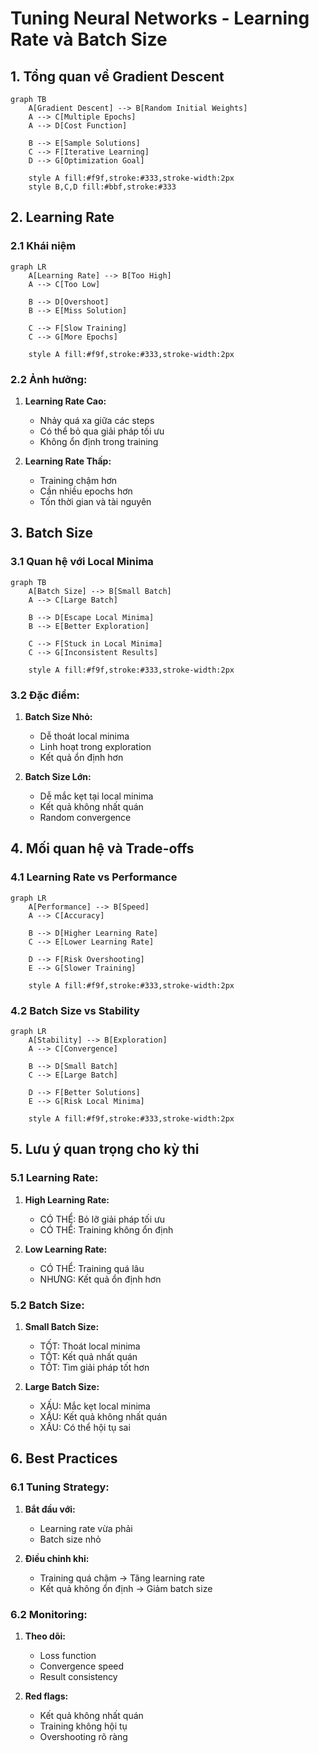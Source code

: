 # Tuning Neural Networks - Learning Rate và Batch Size

## 1. Tổng quan về Gradient Descent

```mermaid
graph TB
    A[Gradient Descent] --> B[Random Initial Weights]
    A --> C[Multiple Epochs]
    A --> D[Cost Function]
    
    B --> E[Sample Solutions]
    C --> F[Iterative Learning]
    D --> G[Optimization Goal]
    
    style A fill:#f9f,stroke:#333,stroke-width:2px
    style B,C,D fill:#bbf,stroke:#333
```

## 2. Learning Rate

### 2.1 Khái niệm
```mermaid
graph LR
    A[Learning Rate] --> B[Too High]
    A --> C[Too Low]
    
    B --> D[Overshoot]
    B --> E[Miss Solution]
    
    C --> F[Slow Training]
    C --> G[More Epochs]
    
    style A fill:#f9f,stroke:#333,stroke-width:2px
```

### 2.2 Ảnh hưởng:
1. **Learning Rate Cao:**
   - Nhảy quá xa giữa các steps
   - Có thể bỏ qua giải pháp tối ưu
   - Không ổn định trong training

2. **Learning Rate Thấp:**
   - Training chậm hơn
   - Cần nhiều epochs hơn
   - Tốn thời gian và tài nguyên

## 3. Batch Size

### 3.1 Quan hệ với Local Minima

```mermaid
graph TB
    A[Batch Size] --> B[Small Batch]
    A --> C[Large Batch]
    
    B --> D[Escape Local Minima]
    B --> E[Better Exploration]
    
    C --> F[Stuck in Local Minima]
    C --> G[Inconsistent Results]
    
    style A fill:#f9f,stroke:#333,stroke-width:2px
```

### 3.2 Đặc điểm:
1. **Batch Size Nhỏ:**
   - Dễ thoát local minima
   - Linh hoạt trong exploration
   - Kết quả ổn định hơn

2. **Batch Size Lớn:**
   - Dễ mắc kẹt tại local minima
   - Kết quả không nhất quán
   - Random convergence

## 4. Mối quan hệ và Trade-offs

### 4.1 Learning Rate vs Performance
```mermaid
graph LR
    A[Performance] --> B[Speed]
    A --> C[Accuracy]
    
    B --> D[Higher Learning Rate]
    C --> E[Lower Learning Rate]
    
    D --> F[Risk Overshooting]
    E --> G[Slower Training]
    
    style A fill:#f9f,stroke:#333,stroke-width:2px
```

### 4.2 Batch Size vs Stability
```mermaid
graph LR
    A[Stability] --> B[Exploration]
    A --> C[Convergence]
    
    B --> D[Small Batch]
    C --> E[Large Batch]
    
    D --> F[Better Solutions]
    E --> G[Risk Local Minima]
    
    style A fill:#f9f,stroke:#333,stroke-width:2px
```

## 5. Lưu ý quan trọng cho kỳ thi

### 5.1 Learning Rate:
1. **High Learning Rate:**
   - CÓ THỂ: Bỏ lỡ giải pháp tối ưu
   - CÓ THỂ: Training không ổn định

2. **Low Learning Rate:**
   - CÓ THỂ: Training quá lâu
   - NHƯNG: Kết quả ổn định hơn

### 5.2 Batch Size:
1. **Small Batch Size:**
   - TỐT: Thoát local minima
   - TỐT: Kết quả nhất quán
   - TỐT: Tìm giải pháp tốt hơn

2. **Large Batch Size:**
   - XẤU: Mắc kẹt local minima
   - XẤU: Kết quả không nhất quán
   - XẤU: Có thể hội tụ sai

## 6. Best Practices

### 6.1 Tuning Strategy:
1. **Bắt đầu với:**
   - Learning rate vừa phải
   - Batch size nhỏ

2. **Điều chỉnh khi:**
   - Training quá chậm → Tăng learning rate
   - Kết quả không ổn định → Giảm batch size

### 6.2 Monitoring:
1. **Theo dõi:**
   - Loss function
   - Convergence speed
   - Result consistency

2. **Red flags:**
   - Kết quả không nhất quán
   - Training không hội tụ
   - Overshooting rõ ràng